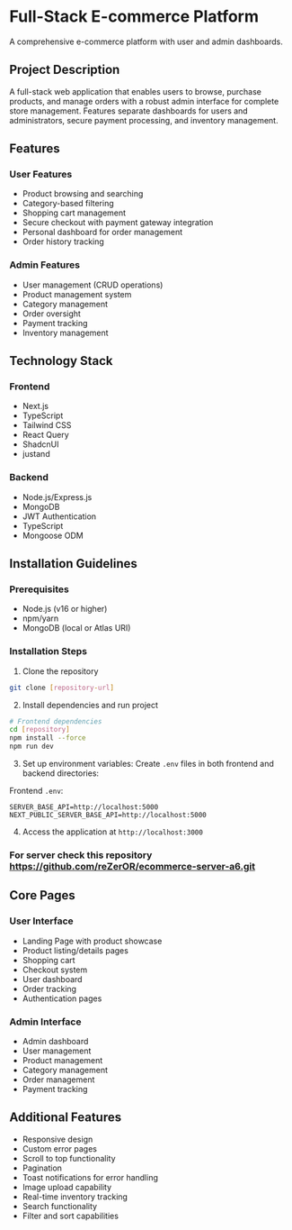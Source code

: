 # Full-Stack E-commerce Platform

A comprehensive e-commerce platform with user and admin dashboards.

## Project Description

A full-stack web application that enables users to browse, purchase products, and manage orders with a robust admin interface for complete store management. Features separate dashboards for users and administrators, secure payment processing, and inventory management.

## Features

### User Features
- Product browsing and searching
- Category-based filtering
- Shopping cart management
- Secure checkout with payment gateway integration
- Personal dashboard for order management
- Order history tracking

### Admin Features
- User management (CRUD operations)
- Product management system
- Category management
- Order oversight
- Payment tracking
- Inventory management

## Technology Stack

### Frontend
- Next.js
- TypeScript
- Tailwind CSS
- React Query
- ShadcnUI
- justand

### Backend
- Node.js/Express.js
- MongoDB
- JWT Authentication
- TypeScript
- Mongoose ODM

## Installation Guidelines

### Prerequisites
- Node.js (v16 or higher)
- npm/yarn
- MongoDB (local or Atlas URI)

### Installation Steps

1. Clone the repository
```bash
git clone [repository-url]
```

2. Install dependencies and run project
```bash
# Frontend dependencies
cd [repository]
npm install --force
npm run dev
```

3. Set up environment variables:
Create `.env` files in both frontend and backend directories:

Frontend `.env`:
```env
SERVER_BASE_API=http://localhost:5000
NEXT_PUBLIC_SERVER_BASE_API=http://localhost:5000
```

4. Access the application at `http://localhost:3000`

### For server check this repository https://github.com/reZerOR/ecommerce-server-a6.git

## Core Pages

### User Interface
- Landing Page with product showcase
- Product listing/details pages
- Shopping cart
- Checkout system
- User dashboard
- Order tracking
- Authentication pages

### Admin Interface
- Admin dashboard
- User management
- Product management
- Category management
- Order management
- Payment tracking

## Additional Features
- Responsive design
- Custom error pages
- Scroll to top functionality
- Pagination
- Toast notifications for error handling
- Image upload capability
- Real-time inventory tracking
- Search functionality
- Filter and sort capabilities